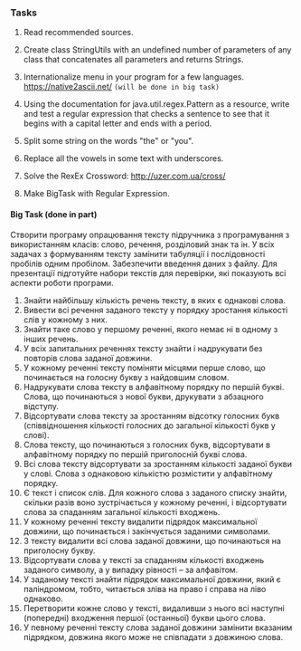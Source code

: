 ### Tasks

1. Read recommended sources.
2. Create class StringUtils with an undefined number of parameters of any class that concatenates all parameters 
and returns Strings.
3. Internationalize menu in your program for a few languages.
	https://native2ascii.net/
	<code>(will be done in big task)</code>
	
1. Using the documentation for java.util.regex.Pattern as a resource, write and test a regular expression that 
checks a sentence to see that it begins with a capital letter and ends with a period.
2. Split some string on the words "the" or "you".
3. Replace all the vowels in some text with underscores.
4. Solve the RexEx Crossword: http://uzer.com.ua/cross/
5. Make BigTask with Regular Expression.


#### Big Task (done in part)
Створити програму опрацювання тексту підручника з програмування з
використанням класів: слово, речення, розділовий знак та ін. У всіх задачах з
формуванням тексту замінити табуляції і послідовності пробілів одним
пробілом.
Забезпечити введення даних з файлу.
Для презентації підготуйте набори текстів для перевірки, які показують
всі аспекти роботи програми.

1. Знайти найбільшу кількість речень тексту, в яких є однакові слова.
2. Вивести всі речення заданого тексту у порядку зростання кількості слів у
кожному з них.
3. Знайти таке слово у першому реченні, якого немає ні в одному з інших
речень.
4. У всіх запитальних реченнях тексту знайти і надрукувати без повторів
слова заданої довжини.
5. У кожному реченні тексту поміняти місцями перше слово, що починається
на голосну букву з найдовшим словом.
6. Надрукувати слова тексту в алфавітному порядку по першій букві. Слова,
що починаються з нової букви, друкувати з абзацного відступу.
7. Відсортувати слова тексту за зростанням відсотку голосних букв
(співвідношення кількості голосних до загальної кількості букв у слові).
8. Слова тексту, що починаються з голосних букв, відсортувати в
алфавітному порядку по першій приголосній букві слова.
9. Всі слова тексту відсортувати за зростанням кількості заданої букви у
слові. Слова з однаковою кількістю розмістити у алфавітному порядку.
10. Є текст і список слів. Для кожного слова з заданого списку знайти, скільки
разів воно зустрічається у кожному реченні, і відсортувати слова за
спаданням загальної кількості входжень.
11. У кожному реченні тексту видалити підрядок максимальної довжини, що
починається і закінчується заданими символами.
12. З тексту видалити всі слова заданої довжини, що починаються на
приголосну букву.
13. Відсортувати слова у тексті за спаданням кількості входжень заданого
символу, а у випадку рівності – за алфавітом.
14. У заданому тексті знайти підрядок максимальної довжини, який є
паліндромом, тобто, читається зліва на право і справа на ліво однаково.
15. Перетворити кожне слово у тексті, видаливши з нього всі наступні
(попередні) входження першої (останньої) букви цього слова.
16. У певному реченні тексту слова заданої довжини замінити вказаним
підрядком, довжина якого може не співпадати з довжиною слова.
